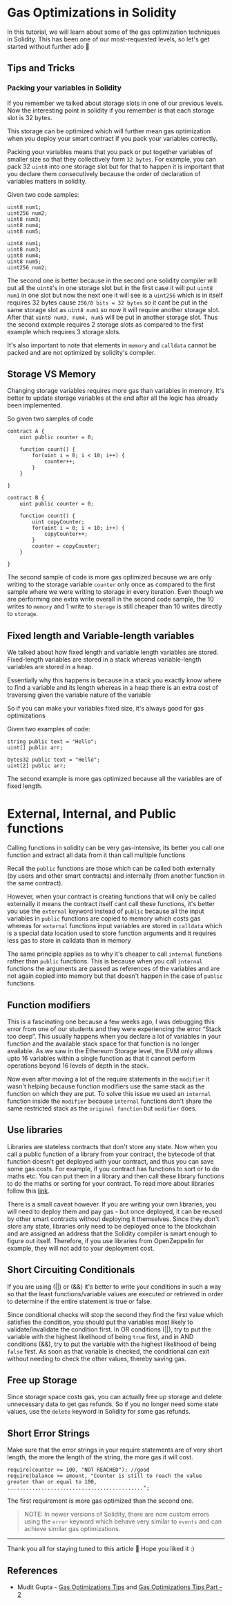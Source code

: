 # Gas Optimizations in Solidity

In this tutorial, we will learn about some of the gas optimization techniques in Solidity. This has been one of our most-requested levels, so let's get started without further ado 👀

## Tips and Tricks

### Packing your variables in Solidity

If you remember we talked about storage slots in one of our previous levels. Now the interesting point in solidity if you remember is that each storage slot is 32 bytes.

This storage can be optimized which will further mean gas optimization when you deploy your smart contract if you pack your variables correctly.

Packing your variables means that you pack or put together variables of smaller size so that they collectively form `32 bytes`. For example, you can pack 32 `uint8` into one storage slot but for that to happen it is important that you declare them consecutively because the order of declaration of variables matters in solidity.

Given two code samples:

```solidity
uint8 num1;
uint256 num2;
uint8 num3;
uint8 num4;
uint8 num5;
```

```solidity
uint8 num1;
uint8 num3;
uint8 num4;
uint8 num5;
uint256 num2;
```

The second one is better because in the second one solidity compiler will put all the `uint8`'s in one storage slot but in the first case it will put `uint8 num1` in one slot but now the next one it will see is a `uint256` which is in itself requires 32 bytes cause `256/8 bits = 32 bytes` so it cant be put in the same storage slot as `uint8 num1` so now it will require another storage slot. After that `uint8 num3, num4, num5` will be put in another storage slot. Thus the second example requires 2 storage slots as compared to the first example which requires 3 storage slots.

It's also important to note that elements in `memory` and `calldata` cannot be packed and are not optimized by solidity's compiler.

## Storage VS Memory

Changing storage variables requires more gas than variables in memory.
It's better to update storage variables at the end after all the logic has already been implemented.

So given two samples of code 

```solidity
contract A {
    uint public counter = 0;
    
    function count() {
        for(uint i = 0; i < 10; i++) {
            counter++;
        }
    }
    
}
```

```solidity
contract B {
    uint public counter = 0;
    
    function count() {
        uint copyCounter;
        for(uint i = 0; i < 10; i++) {
            copyCounter++;
        }
        counter = copyCounter;
    }
    
}
```

The second sample of code is more gas optimized because we are only writing to the storage variable `counter` only once as compared to the first sample where we were writing to storage in every iteration. Even though we are performing one extra write overall in the second code sample, the 10 writes to `memory` and 1 write to `storage` is still cheaper than 10 writes directly to `storage`.

## Fixed length and Variable-length variables
We talked about how fixed length and variable length variables are stored. Fixed-length variables are stored in a stack whereas variable-length variables are stored in a heap. 

Essentially why this happens is because in a stack you exactly know where to find a variable and its length whereas in a heap there is an extra cost of traversing given the variable nature of the variable

So if you can make your variables fixed size, it's always good for gas optimizations

Given two examples of code:

```solidity
string public text = "Hello";
uint[] public arr;
```

```solidity
bytes32 public text = "Hello";
uint[2] public arr;
```

The second example is more gas optimized because all the variables are of fixed length.

# External, Internal, and Public functions

Calling functions in solidity can be very gas-intensive, its better you call one function and extract all data from it than call multiple functions

Recall the `public` functions are those which can be called both externally (by users and other smart contracts) and internally (from another function in the same contract). 

However, when your contract is creating functions that will only be called externally it means the contract itself cant call these functions, it's better you use the `external` keyword instead of `public` because all the input variables in `public` functions are copied to memory which costs gas whereas for `external` functions input variables are stored in `calldata` which is a special data location used to store function arguments and it requires less gas to store in calldata than in memory

The same principle applies as to why it's cheaper to call `internal` functions rather than `public` functions. This is because when you call `internal` functions the arguments are passed as references of the variables and are not again copied into memory but that doesn't happen in the case of `public` functions.

## Function modifiers

This is a fascinating one because a few weeks ago, I was debugging this error from one of our students and they were experiencing the error “Stack too deep”. This usually happens when you declare a lot of variables in your function and the available stack space for that function is no longer available. As we saw in the Ethereum Storage level, the EVM only allows upto 16 variables within a single function as that it cannot perform operations beyond 16 levels of depth in the stack.

Now even after moving a lot of the require statements in the `modifier` it wasn't helping because function modifiers use the same stack as the function on which they are put. To solve this issue we used an `internal` function inside the `modifier` because `internal` functions don't share the same restricted stack as the `original function` but `modifier` does.

## Use libraries

Libraries are stateless contracts that don't store any state. Now when you call a public function of a library from your contract, the bytecode of that function doesn't get deployed with your contract, and thus you can save some gas costs. For example, if you contract has functions to sort or to do maths etc. You can put them in a library and then call these library functions to do the maths or sorting for your contract. To read more about libraries follow this [link](https://jeancvllr.medium.com/solidity-tutorial-all-about-libraries-762e5a3692f9).

There is a small caveat however. If you are writing your own libraries, you will need to deploy them and pay gas - but once deployed, it can be reused by other smart contracts without deploying it themselves. Since they don't store any state, libraries only need to be deployed once to the blockchain and are assigned an address that the Solidity compiler is smart enough to figure out itself. Therefore, if you use libraries from OpenZeppelin for example, they will not add to your deployment cost.

## Short Circuiting Conditionals
If you are using (||) or (&&) it's better to write your conditions in such a way so that the least functions/variable values are executed or retrieved in order to determine if the entire statement is true or false.

Since conditional checks will stop the second they find the first value which satisfies the condition, you should put the variables most likely to validate/invalidate the condition first. In OR conditions (||), try to put the variable with the highest likelihood of being `true` first, and in AND conditions (&&), try to put the variable with the highest likelihood of being `false` first. As soon as that variable is checked, the conditional can exit without needing to check the other values, thereby saving gas.

## Free up Storage
Since storage space costs gas, you can actually free up storage and delete unnecessary data to get gas refunds. So if you no longer need some state values, use the `delete` keyword in Solidity for some gas refunds.

## Short Error Strings
Make sure that the error strings in your require statements are of very short length, the more the length of the string, the more gas it will cost.

```solidity=
require(counter >= 100, "NOT REACHED"); //good
require(balance >= amount, "Counter is still to reach the value greater than or equal to 100, ............................................";
```
The first requirement is more gas optimized than the second one.

> NOTE: In newer versions of Solidity, there are now custom errors using the `error` keyword which behave very similar to `events` and can achieve similar gas optimizations.

----

Thank you all for staying tuned to this article 🚀 Hope you liked it :)


## References

- Mudit Gupta - [Gas Optimizations Tips](https://mudit.blog/solidity-gas-optimization-tips/) and [Gas Optimizations Tips Part - 2](https://mudit.blog/solidity-tips-and-tricks-to-save-gas-and-reduce-bytecode-size/)
